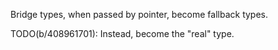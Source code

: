 Bridge types, when passed by pointer, become fallback types.

TODO(b/408961701): Instead, become the "real" type.
